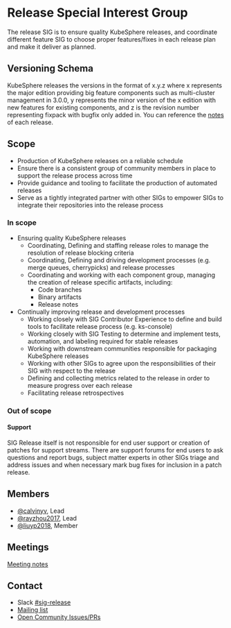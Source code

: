 # Release Special Interest Group

The release SIG is to ensure quality KubeSphere releases, and coordinate different feature SIG to choose proper features/fixes in each release plan and make it deliver as planned.

## Versioning Schema

KubeSphere releases the versions in the format of x.y.z where x represents the major edition providing big feature components such as multi-cluster management in 3.0.0, y represents the minor version of the x edition with new features for existing components, and z is the revision number representing fixpack with bugfix only added in. You can reference the [notes](./releases) of each release.

## Scope

- Production of KubeSphere releases on a reliable schedule
- Ensure there is a consistent group of community members in place to support the release process across time
- Provide guidance and tooling to facilitate the production of automated releases
- Serve as a tightly integrated partner with other SIGs to empower SIGs to integrate their repositories into the release process

### In scope

- Ensuring quality KubeSphere releases
  - Coordinating, Defining and staffing release roles to manage the resolution of release blocking criteria
  - Coordinating, Defining and driving development processes (e.g. merge queues, cherrypicks) and release processes
  - Coordinating and working with each component group,  managing the creation of release specific artifacts, including:
    - Code branches
    - Binary artifacts
    - Release notes
- Continually improving release and development processes
  - Working closely with SIG Contributor Experience to define and build tools to facilitate release process (e.g. ks-console)
  - Working closely with SIG Testing to determine and implement tests, automation, and labeling required for stable releases
  - Working with downstream communities responsible for packaging KubeSphere releases
  - Working with other SIGs to agree upon the responsibilities of their SIG with respect to the release
  - Defining and collecting metrics related to the release in order to measure progress over each release
  - Facilitating release retrospectives

### Out of scope

#### Support

SIG Release itself is not responsible for end user support or creation of patches for support streams. There are support forums for end users to ask questions and report bugs, subject matter experts in other SIGs triage and address issues and when necessary mark bug fixes for inclusion in a patch release.

## Members

- [@calvinyv](https://github.com/calvinyv), Lead
- [@rayzhou2017](https://github.com/rayzhou2017), Lead
- [@liuyp2018](https://github.com/liuyp2018), Member

## Meetings

[Meeting notes](https://docs.google.com/document/d/1IzkvpZlkc_4hKTyvWWyTfLgPFTWGaowOEAfh0li9qZQ/)

## Contact

- Slack [#sig-release](https://kubesphere.slack.com/messages/sig-release)
- [Mailing list](https://groups.google.com/forum/#!forum/kubesphere)
- [Open Community Issues/PRs](https://github.com/kubesphere/community/sig%2Frelease)